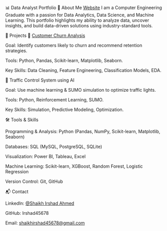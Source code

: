 📊 Data Analyst Portfolio
👋 About Me
[Website](irshad45678.github.io/IrshadPortfolioWebsite.github.io/) 
I am a Computer Engineering Graduate with a passion for Data Analytics, Data Science, and Machine Learning.
This portfolio highlights my ability to analyze data, uncover insights, and build data-driven solutions using industry-standard tools.

🚀 Projects
🔹 [Customer Churn Analysis](https://github.com/Irshad45678/Portfolio-Projects/tree/main/Projects/Customer%20Churn%20Analysis)

Goal: Identify customers likely to churn and recommend retention strategies.

Tools: Python, Pandas, Scikit-learn, Matplotlib, Seaborn.

Key Skills: Data Cleaning, Feature Engineering, Classification Models, EDA.


🔹 Traffic Control System using AI

Goal: Use machine learning & SUMO simulation to optimize traffic lights.

Tools: Python, Reinforcement Learning, SUMO.

Key Skills: Simulation, Predictive Modeling, Optimization.

🛠️ Tools & Skills

Programming & Analysis: Python (Pandas, NumPy, Scikit-learn, Matplotlib, Seaborn)

Databases: SQL (MySQL, PostgreSQL, SQLite)

Visualization: Power BI, Tableau, Excel

Machine Learning: Scikit-learn, XGBoost, Random Forest, Logistic Regression

Version Control: Git, GitHub

📬 Contact

LinkedIn: [@Shaikh Irshad Ahmed](https://www.linkedin.com/in/shaikh-irshad-ahmed-5b570b2a7/)

GitHub: Irshad45678

Email: shaikhirshad45678@gmail.com
